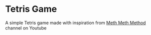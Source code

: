 # Tetris Game

A simple Tetris game made with inspiration from [Meth Meth Method](https://www.youtube.com/channel/UC8A0M0eDttdB11MHxX58vXQ) channel on Youtube